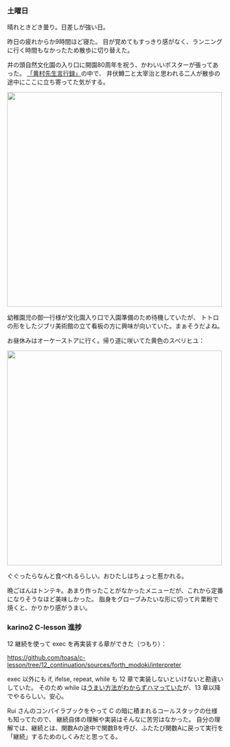 ### 土曜日

晴れときどき曇り。日差しが強い日。

昨日の疲れからか9時間ほど寝た。
目が覚めてもすっきり感がなく、ランニングに行く時間もなかったため散歩に切り替えた。

井の頭自然文化園の入り口に開園80周年を祝う、かわいいポスターが張ってあった。
[「黄村先生言行録」](https://www.aozora.gr.jp/cards/000035/files/287_15062.html)の中で、
井伏鱒二と太宰治と思われる二人が散歩の途中にここに立ち寄ってた気がする。

<img src="https://i.imgur.com/kAWxr9P.jpg" width="500">

幼稚園児の御一行様が文化園入り口で入園準備のため待機していたが、
トトロの形をしたジブリ美術館の立て看板の方に興味が向いていた。まぁそうだよね。

お昼休みはオーケーストアに行く。帰り道に咲いてた黄色のスベリヒユ：

<img src="https://i.imgur.com/hvtilsp.jpg" width="500">

ぐぐったらなんと食べれるらしい。おひたしはちょっと惹かれる。

晩ごはんはトンテキ。あまり作ったことがなかったメニューだが、これから定番になりそうなほど美味しかった。
脂身をグローブみたいな形に切って片栗粉で焼くと、かりかり感がうまい。

### karino2 C-lesson 進捗

12 継続を使って exec を再実装する章ができた（つもり）：

https://github.com/toasa/c-lesson/tree/12_continuation/sources/forth_modoki/interpreter

exec 以外にも if, ifelse, repeat, while も 12 章で実装しないといけないと勘違いしていた。
そのため while は[うまい方法がわからずハマっていた](https://github.com/toasa/c-lesson/blob/12_continuation/sources/forth_modoki/interpreter/eval.c#L371-L383)が、13 章以降でやるらしい。安心。

Rui さんのコンパイラブックをやって C の暗に積まれるコールスタックの仕様も知ってたので、
継続自体の理解や実装はそんなに苦労はなかった。
自分の理解では、継続とは、関数Aの途中で関数Bを呼び、ふたたび関数Aに戻って実行を「継続」するためのしくみだと思ってる。
